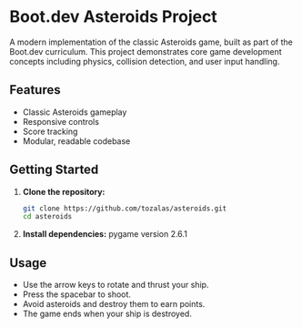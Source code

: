 # Boot.dev Asteroids Project

A modern implementation of the classic Asteroids game, built as part of the Boot.dev curriculum. This project demonstrates core game development concepts including physics, collision detection, and user input handling.

## Features

- Classic Asteroids gameplay
- Responsive controls
- Score tracking
- Modular, readable codebase

## Getting Started

1. **Clone the repository:**
    ```bash
    git clone https://github.com/tozalas/asteroids.git
    cd asteroids
    ```

2. **Install dependencies:**
    pygame version 2.6.1

## Usage

- Use the arrow keys to rotate and thrust your ship.
- Press the spacebar to shoot.
- Avoid asteroids and destroy them to earn points.
- The game ends when your ship is destroyed.
